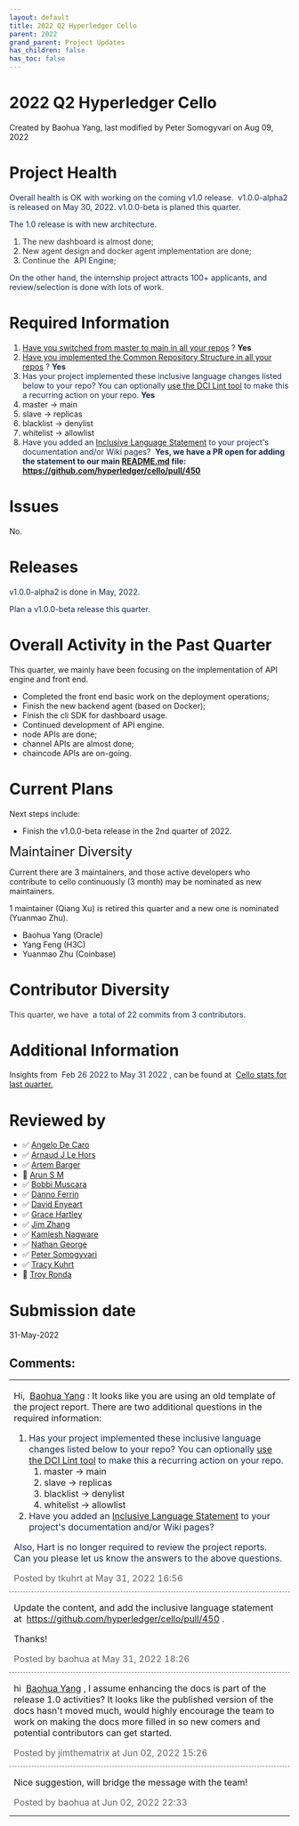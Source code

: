 ```yaml
---
layout: default
title: 2022 Q2 Hyperledger Cello
parent: 2022
grand_parent: Project Updates
has_children: false
has_toc: false
---
```


# 2022 Q2 Hyperledger Cello

Created by Baohua Yang, last modified by Peter Somogyvari on Aug 09, 2022

<span style="letter-spacing: 0.0px;"> </span>

# Project Health

<span style="color: rgb(23,43,77);">Overall health is OK with working on
the coming v1.0 release.  v1.0.0-alpha2 is released on May 30, 2022.
v1.0.0-beta is planed this quarter. </span>

<span style="color: rgb(23,43,77);">The 1.0 release is with new
architecture. </span>

1.  <span style="color: rgb(51,51,51);">The new dashboard is almost
done; </span>
2.  <span style="color: rgb(51,51,51);">New agent design and docker
agent implementation are done; </span>
3.  <span style="color: rgb(51,51,51);">Continue the  <span style="color: rgb(23,43,77);text-decoration: none;">API Engine</span>; </span>

<span style="color: rgb(23,43,77);text-decoration: none;">On the other
hand, the internship project attracts 100+ applicants, and
review/selection is done with lots of work. </span>

# Required Information

1.  <span style="color: rgb(68,68,68);"> <a href="https://wiki.hyperledger.org/display/TSC/Projects+have+two+quarters+to+comply+with+common+repo+structure?focusedCommentId=41591637#comment-41591637" rel="nofollow">Have you switched from master to main in all your
repos</a> </span> ? **Yes**
2.  <span class="placeholder-inline-tasks" style="color: rgb(23,43,77);text-decoration: none;"> <span style="color: rgb(68,68,68);">
<a href="https://tsc.hyperledger.org/repository-structure.html" class="external-link" rel="nofollow">Have you implemented the Common
Repository Structure in all your repos</a> </span> </span> <span style="color: rgb(23,43,77);text-decoration: none;">? **Yes**</span>
3.  <span style="color: rgb(23,43,77);text-decoration: none;"> <span style="color: rgb(23,43,77);">Has your project implemented these
inclusive language changes listed below to your repo? You can
optionally
<a href="https://github.com/petermetz/gh-action-dci-lint#usage" class="external-link" rel="nofollow">use the DCI Lint tool</a> to
make this a recurring action on your repo. **Yes**</span> </span>
1.  master → main
2.  slave → replicas
3.  blacklist → denylist
4.  whitelist → allowlist
4.  <span style="color: rgb(23,43,77);text-decoration: none;"> <span style="color: rgb(23,43,77);">Have you added an <a href="https://wiki.hyperledger.org/display/TSC/Inclusive+Language+Example" rel="nofollow">Inclusive Language Statement</a> to your project's
documentation and/or Wiki pages?  **Yes, we have a PR open for
adding the statement to our main
<a href="http://README.md" class="external-link" rel="nofollow">README.md</a> file: 
<a href="https://github.com/hyperledger/cello/pull/450" class="external-link" rel="nofollow">https://github.com/hyperledger/cello/pull/450</a>**</span> </span>

# Issues

No.

# Releases

<span style="color: rgb(23,43,77);">v1.0.0-alpha2 is done in May, 2022.</span>

<span style="color: rgb(23,43,77);">Plan a v1.0.0-beta release this
quarter. </span>

# Overall Activity in the Past Quarter

This quarter, we mainly have been focusing on the implementation of API
engine and front end.

-   Completed the front end basic work on the deployment operations;
-   Finish the new backend agent (based on Docker);
-   Finish the cli SDK for dashboard usage.
-   Continued development of API engine.
-   node APIs are done;
-   channel APIs are almost done;
-   chaincode APIs are on-going.

# Current Plans

Next steps include:

-   Finish the v1.0.0-beta release in the 2nd quarter of 2022.

<span style="font-size: 24.0px;letter-spacing: -0.01em;">Maintainer
Diversity </span>

Current there are 3 maintainers, and those active developers who
contribute to cello continuously (3 month) may be nominated as new
maintainers. 

1 maintainer (Qiang Xu) is retired this quarter and a new one is
nominated (Yuanmao Zhu).

-   Baohua Yang (Oracle)
-   Yang Feng (H3C)
-   Yuanmao Zhu (Coinbase)

# Contributor Diversity

<span style="color: rgb(51,51,51);">This quarter, we have <span style="color: rgb(23,43,77);text-decoration: none;"> a total of 22
commits from 3 contributors. </span> </span>

# Additional Information

Insights from  <span style="color: rgb(23,43,77);text-decoration: none;"> Feb 26 2022 to May
31 2022 , </span> <span style="letter-spacing: 0.0px;">can be found at </span> <a href="https://insights.lfx.linuxfoundation.org/projects/hyperledger%2Fcello/dashboard;subTab=technical?time=%7B%22from%22:%222022-02-27T08:00:00.000Z%22,%22type%22:%22absolute%22,%22to%22:%222022-05-31T07:00:00.000Z%22%7D" class="external-link" rel="nofollow">Cello stats for last quarter.</a>

# Reviewed by
-   ✅ <span class="placeholder-inline-tasks">
<a href="https://wiki.hyperledger.org/display/~angelo.decaro" class="confluence-userlink user-mention" data-username="angelo.decaro" data-linked-resource-id="16327529" data-linked-resource-version="1" data-linked-resource-type="userinfo" data-base-url="https://wiki.hyperledger.org">Angelo De Caro</a></span>
-   ✅ <span class="placeholder-inline-tasks">
<a href="https://wiki.hyperledger.org/display/~lehors" class="confluence-userlink user-mention" data-username="lehors" data-linked-resource-id="2394240" data-linked-resource-version="1" data-linked-resource-type="userinfo" data-base-url="https://wiki.hyperledger.org">Arnaud J Le Hors</a></span>
-   ✅ <span class="placeholder-inline-tasks">
<a href="https://wiki.hyperledger.org/display/~C0rWin" class="confluence-userlink user-mention" data-username="C0rWin" data-linked-resource-id="13865321" data-linked-resource-version="1" data-linked-resource-type="userinfo" data-base-url="https://wiki.hyperledger.org">Artem Barger</a></span>
-   🔲 <span class="placeholder-inline-tasks">
<a href="https://wiki.hyperledger.org/display/~arsulegai" class="confluence-userlink user-mention" data-username="arsulegai" data-linked-resource-id="6427759" data-linked-resource-version="2" data-linked-resource-type="userinfo" data-base-url="https://wiki.hyperledger.org">Arun S M</a> </span>
-   ✅ <span class="placeholder-inline-tasks">
<a href="https://wiki.hyperledger.org/display/~Bobbijn" class="confluence-userlink user-mention" data-username="Bobbijn" data-linked-resource-id="2393198" data-linked-resource-version="2" data-linked-resource-type="userinfo" data-base-url="https://wiki.hyperledger.org">Bobbi Muscara</a></span>
-   ✅ <span class="placeholder-inline-tasks">
<a href="https://wiki.hyperledger.org/display/~shemnon" class="confluence-userlink user-mention" data-username="shemnon" data-linked-resource-id="20022118" data-linked-resource-version="2" data-linked-resource-type="userinfo" data-base-url="https://wiki.hyperledger.org">Danno Ferrin</a></span>
-   ✅ <span class="placeholder-inline-tasks">
<a href="https://wiki.hyperledger.org/display/~denyeart" class="confluence-userlink user-mention" data-username="denyeart" data-linked-resource-id="2392864" data-linked-resource-version="1" data-linked-resource-type="userinfo" data-base-url="https://wiki.hyperledger.org">David Enyeart</a></span>
-   ✅ <span class="placeholder-inline-tasks">
<a href="https://wiki.hyperledger.org/display/~grace.hartley" class="confluence-userlink user-mention" data-username="grace.hartley" data-linked-resource-id="16324128" data-linked-resource-version="1" data-linked-resource-type="userinfo" data-base-url="https://wiki.hyperledger.org">Grace Hartley</a></span>
-   ✅ <span class="placeholder-inline-tasks">
<a href="https://wiki.hyperledger.org/display/~jimthematrix" class="confluence-userlink user-mention" data-username="jimthematrix" data-linked-resource-id="58854075" data-linked-resource-version="1" data-linked-resource-type="userinfo" data-base-url="https://wiki.hyperledger.org">Jim Zhang</a> </span>
-   ✅ <span class="placeholder-inline-tasks">
<a href="https://wiki.hyperledger.org/display/~knagware9" class="confluence-userlink user-mention" data-username="knagware9" data-linked-resource-id="2393468" data-linked-resource-version="1" data-linked-resource-type="userinfo" data-base-url="https://wiki.hyperledger.org">Kamlesh Nagware</a></span>
-   ✅ <span class="placeholder-inline-tasks">
<a href="https://wiki.hyperledger.org/display/~nage" class="confluence-userlink user-mention" data-username="nage" data-linked-resource-id="2393038" data-linked-resource-version="1" data-linked-resource-type="userinfo" data-base-url="https://wiki.hyperledger.org">Nathan George</a></span>
-   ✅ <span class="placeholder-inline-tasks">
<a href="https://wiki.hyperledger.org/display/~gl7doqu97svck56tzyjzzhxj" class="confluence-userlink user-mention" data-username="gl7doqu97svck56tzyjzzhxj" data-linked-resource-id="24779271" data-linked-resource-version="1" data-linked-resource-type="userinfo" data-base-url="https://wiki.hyperledger.org">Peter Somogyvari</a></span>
-   ✅ <span class="placeholder-inline-tasks">
<a href="https://wiki.hyperledger.org/display/~tkuhrt" class="confluence-userlink user-mention" data-username="tkuhrt" data-linked-resource-id="1180151" data-linked-resource-version="2" data-linked-resource-type="userinfo" data-base-url="https://wiki.hyperledger.org">Tracy Kuhrt</a> </span>
-   🔲 <span class="placeholder-inline-tasks">
<a href="https://wiki.hyperledger.org/display/~troyronda" class="confluence-userlink user-mention" data-username="troyronda" data-linked-resource-id="9110618" data-linked-resource-version="2" data-linked-resource-type="userinfo" data-base-url="https://wiki.hyperledger.org">Troy Ronda</a> </span>

# <span class="placeholder-inline-tasks">Submission date </span>

<span class="placeholder-inline-tasks"> 31-May-2022 </span>

## Comments:

<table data-border="0" width="100%">
<colgroup>
<col style="width: 100%" />
</colgroup>
<tbody>
<tr class="odd">
<td><span id="comment-62254631"></span>
<p>Hi,  <a href="https://wiki.hyperledger.org/display/~baohua" class="confluence-userlink user-mention" data-username="baohua" data-linked-resource-id="2393082" data-linked-resource-version="2" data-linked-resource-type="userinfo" data-base-url="https://wiki.hyperledger.org">Baohua Yang</a> : It looks
like you are using an old template of the project report. There are two
additional questions in the required information:</p>
<ol class="incremental">
<li><span style="color: rgb(23,43,77);text-decoration: none;"> <span style="color: rgb(23,43,77);">Has your project implemented these
inclusive language changes listed below to your repo? You can optionally
<a href="https://github.com/petermetz/gh-action-dci-lint#usage" class="external-link" rel="nofollow">use the DCI Lint tool</a> to make
this a recurring action on your repo. </span> </span>
<ol class="incremental">
<li>master → main</li>
<li>slave → replicas</li>
<li>blacklist → denylist</li>
<li>whitelist → allowlist</li>
</ol></li>
<li><span style="color: rgb(23,43,77);text-decoration: none;"> <span style="color: rgb(23,43,77);">Have you added an <a href="https://wiki.hyperledger.org/display/TSC/Inclusive+Language+Example" rel="nofollow">Inclusive Language Statement</a> to your project's
documentation and/or Wiki pages?<br /></span> </span></li>
</ol>
<p><span style="color: rgb(23,43,77);text-decoration: none;">Also, Hart
is no longer required to review the project reports. Can you please let
us know the answers to the above questions. </span></p>
<div class="smallfont" data-align="left" style="color: #666666; width: 98%; margin-bottom: 10px;">
 Posted by tkuhrt at May
31, 2022 16:56 </div ></td>
</tr>
<tr class="even">
<td style="border-top: 1px dashed #666666"><span id="comment-62254639"></span>
<p>Update the content, and add the inclusive language statement at  <a href="https://github.com/hyperledger/cello/pull/450" class="external-link" rel="nofollow">https://github.com/hyperledger/cello/pull/450</a> .</p>
<p>Thanks!</p>
<div class="smallfont" data-align="left" style="color: #666666; width: 98%; margin-bottom: 10px;">
Posted by baohua at May
31, 2022 18:26 </div ></td>
</tr>
<tr class="odd">
<td style="border-top: 1px dashed #666666"><span id="comment-62254930"></span>
<p>hi  <a href="https://wiki.hyperledger.org/display/~baohua" class="confluence-userlink user-mention" data-username="baohua" data-linked-resource-id="2393082" data-linked-resource-version="2" data-linked-resource-type="userinfo" data-base-url="https://wiki.hyperledger.org">Baohua Yang</a> , I assume
enhancing the docs is part of the release 1.0 activities? It looks like
the published version of the docs hasn't moved much, would highly
encourage the team to work on making the docs more filled in so new
comers and potential contributors can get started.</p>
<div class="smallfont" data-align="left" style="color: #666666; width: 98%; margin-bottom: 10px;">
Posted by jimthematrix
at Jun 02, 2022 15:26 </div ></td>
</tr>
<tr class="even">
<td style="border-top: 1px dashed #666666"><span id="comment-62255105"></span>
<p>Nice suggestion, will bridge the message with the team!</p>
<div class="smallfont" data-align="left" style="color: #666666; width: 98%; margin-bottom: 10px;">
Posted by baohua at Jun
02, 2022 22:33 </div ></td>
</tr>
</tbody>
</table>




